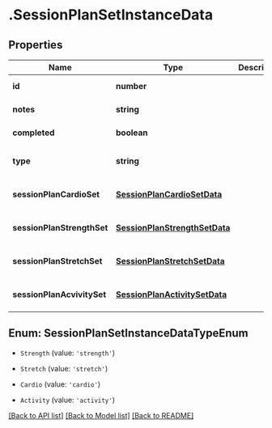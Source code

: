 # .SessionPlanSetInstanceData

## Properties

Name | Type | Description | Notes
------------ | ------------- | ------------- | -------------
**id** | **number** |  | [default to undefined]
**notes** | **string** |  | [default to undefined]
**completed** | **boolean** |  | [default to undefined]
**type** | **string** |  | [optional] [default to undefined]
**sessionPlanCardioSet** | [**SessionPlanCardioSetData**](SessionPlanCardioSetData.md) |  | [optional] [default to undefined]
**sessionPlanStrengthSet** | [**SessionPlanStrengthSetData**](SessionPlanStrengthSetData.md) |  | [optional] [default to undefined]
**sessionPlanStretchSet** | [**SessionPlanStretchSetData**](SessionPlanStretchSetData.md) |  | [optional] [default to undefined]
**sessionPlanAcvivitySet** | [**SessionPlanActivitySetData**](SessionPlanActivitySetData.md) |  | [optional] [default to undefined]



## Enum: SessionPlanSetInstanceDataTypeEnum


* `Strength` (value: `'strength'`)

* `Stretch` (value: `'stretch'`)

* `Cardio` (value: `'cardio'`)

* `Activity` (value: `'activity'`)




[[Back to API list]](../README.md#documentation-for-api-endpoints) [[Back to Model list]](../README.md#documentation-for-models) [[Back to README]](../README.md)
